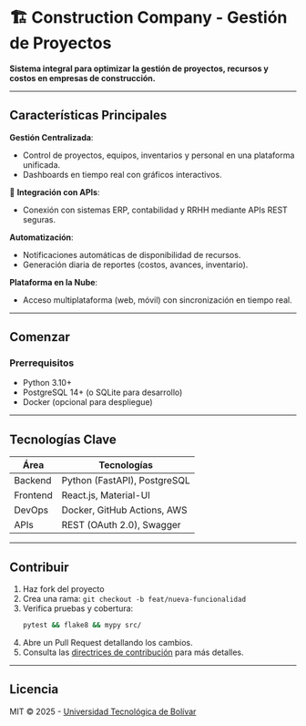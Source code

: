 # 🏗️ Construction Company - Gestión de Proyectos  

**Sistema integral para optimizar la gestión de proyectos, recursos y costos en empresas de construcción.**  

---

##  Características Principales  
**Gestión Centralizada**:  
   - Control de proyectos, equipos, inventarios y personal en una plataforma unificada.  
   - Dashboards en tiempo real con gráficos interactivos.  

🔌 **Integración con APIs**:  
   - Conexión con sistemas ERP, contabilidad y RRHH mediante APIs REST seguras.  

**Automatización**:  
   - Notificaciones automáticas de disponibilidad de recursos.  
   - Generación diaria de reportes (costos, avances, inventario).  

**Plataforma en la Nube**:  
   - Acceso multiplataforma (web, móvil) con sincronización en tiempo real.  

---

##  Comenzar  

###  Prerrequisitos  
- Python 3.10+  
- PostgreSQL 14+ (o SQLite para desarrollo)  
- Docker (opcional para despliegue)  

---

##  Tecnologías Clave  
| Área          | Tecnologías |  
|---------------|------------|  
| Backend       | Python (FastAPI), PostgreSQL |  
| Frontend      | React.js, Material-UI |  
| DevOps        | Docker, GitHub Actions, AWS |  
| APIs          | REST (OAuth 2.0), Swagger |  

---

##  Contribuir  
1. Haz fork del proyecto  
2. Crea una rama: `git checkout -b feat/nueva-funcionalidad`  
3. Verifica pruebas y cobertura:  
   ```bash  
   pytest && flake8 && mypy src/  
   ```  
4. Abre un Pull Request detallando los cambios.  
5. Consulta las [directrices de contribución](CONTRIBUTING.md) para más detalles.  

---

##  Licencia  
MIT © 2025 - [Universidad Tecnológica de Bolívar](https://www.unitecnologica.edu.co/)  


